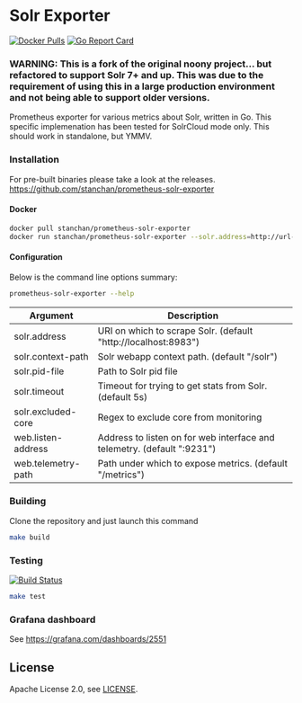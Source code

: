 # Solr Exporter

[![Docker Pulls](https://img.shields.io/docker/pulls/stanchan/prometheus-solr-exporter.svg?maxAge=604800)](https://hub.docker.com/r/stanchan/prometheus-solr-exporter)
[![Go Report Card](https://goreportcard.com/badge/github.com/stanchan/prometheus-solr-exporter)](https://goreportcard.com/report/github.com/stanchan/prometheus-solr-exporter)

### WARNING: This is a fork of the original noony project... but refactored to support Solr 7+ and up. This was due to the requirement of using this in a large production environment and not being able to support older versions.

Prometheus exporter for various metrics about Solr, written in Go. This specific implemenation has been tested for SolrCloud mode only. This should work in standalone, but YMMV.

### Installation

For pre-built binaries please take a look at the releases.
https://github.com/stanchan/prometheus-solr-exporter

#### Docker

```bash
docker pull stanchan/prometheus-solr-exporter
docker run stanchan/prometheus-solr-exporter --solr.address=http://url-to-solr:port
```

#### Configuration

Below is the command line options summary:

```bash
prometheus-solr-exporter --help
```

| Argument              | Description |
| --------              | ----------- |
| solr.address          | URI on which to scrape Solr. (default "http://localhost:8983") |
| solr.context-path     | Solr webapp context path. (default "/solr") |
| solr.pid-file         | Path to Solr pid file |
| solr.timeout          | Timeout for trying to get stats from Solr. (default 5s) |
| solr.excluded-core    | Regex to exclude core from monitoring|
| web.listen-address    | Address to listen on for web interface and telemetry. (default ":9231")|
| web.telemetry-path    | Path under which to expose metrics. (default "/metrics")|

### Building

Clone the repository and just launch this command
```bash
make build
```

### Testing

[![Build Status](https://travis-ci.org/stanchan/prometheus-solr-exporter.png?branch=master)][travisci]

```bash
make test
```

[travisci]: https://travis-ci.org/stanchan/prometheus-solr-exporter

### Grafana dashboard

See https://grafana.com/dashboards/2551

## License

Apache License 2.0, see [LICENSE](https://github.com/stanchan/prometheus-solr-exporter/blob/master/LICENSE).
